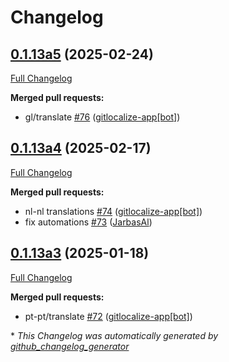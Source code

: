 # Changelog

## [0.1.13a5](https://github.com/OpenVoiceOS/ovos-skill-volume/tree/0.1.13a5) (2025-02-24)

[Full Changelog](https://github.com/OpenVoiceOS/ovos-skill-volume/compare/0.1.13a4...0.1.13a5)

**Merged pull requests:**

- gl/translate [\#76](https://github.com/OpenVoiceOS/ovos-skill-volume/pull/76) ([gitlocalize-app[bot]](https://github.com/apps/gitlocalize-app))

## [0.1.13a4](https://github.com/OpenVoiceOS/ovos-skill-volume/tree/0.1.13a4) (2025-02-17)

[Full Changelog](https://github.com/OpenVoiceOS/ovos-skill-volume/compare/0.1.13a3...0.1.13a4)

**Merged pull requests:**

- nl-nl translations [\#74](https://github.com/OpenVoiceOS/ovos-skill-volume/pull/74) ([gitlocalize-app[bot]](https://github.com/apps/gitlocalize-app))
- fix automations [\#73](https://github.com/OpenVoiceOS/ovos-skill-volume/pull/73) ([JarbasAl](https://github.com/JarbasAl))

## [0.1.13a3](https://github.com/OpenVoiceOS/ovos-skill-volume/tree/0.1.13a3) (2025-01-18)

[Full Changelog](https://github.com/OpenVoiceOS/ovos-skill-volume/compare/0.1.13...0.1.13a3)

**Merged pull requests:**

- pt-pt/translate [\#72](https://github.com/OpenVoiceOS/ovos-skill-volume/pull/72) ([gitlocalize-app[bot]](https://github.com/apps/gitlocalize-app))



\* *This Changelog was automatically generated by [github_changelog_generator](https://github.com/github-changelog-generator/github-changelog-generator)*
